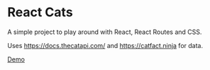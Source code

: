 # React Cats

A simple project to play around with React, React Routes and CSS.

Uses https://docs.thecatapi.com/ and https://catfact.ninja for data.

[Demo](https://teebu.github.io/react-cats)